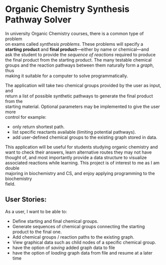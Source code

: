 # Organic Chemistry Synthesis Pathway Solver


In university Organic Chemistry courses, there is a common type of problem  
on exams called *synthesis problems*. These problems will specify a   
**starting product** and **final product**––either by name or chemical––and  
ask the student to provide the *sequence of reactions* required to produce  
the final product from the starting product. The many testable chemical  
groups and the reaction pathways between them naturally form a *graph*, thus  
making it suitable for a computer to solve programmatically. 


The application will take two chemical groups provided by the user as input, and  
return a list of possible synthetic pathways to generate the final product from the  
starting material. Optional parameters may be implemented to give the user more  
control for example:
- only return shortest path.
- list specific reactants available (limiting potential pathways). 
- add user-defined chemical groups to the existing graph stored in data.

This application will be useful for students studying organic chemistry and  
want to check their answers, learn alternative routes they may not have thought of, 
and most importantly provide a data structure to visualize associated reactions while learning. This project is of interest to me as I am double  
majoring in biochemistry and CS, and enjoy applying programming to the biochemistry  
field. 


## User Stories:
As a user, I want to be able to:
- Define starting and final chemical groups.
- Generate sequences of chemical groups connecting the starting  
  product to the final one.
- Add chemical groups / reaction paths to the existing graph. 
- View graphical data such as child nodes of a specific chemical group.
- have the option of *saving* added graph data to file
- have the option of *loading* graph data from file and resume at a later time